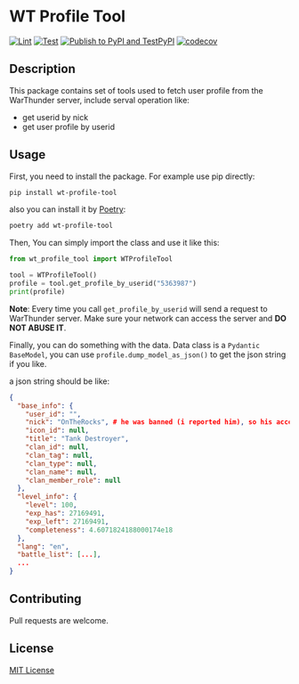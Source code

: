 # WT Profile Tool

[![Lint](https://github.com/axiangcoding/wt-profile-tool/actions/workflows/lint.yml/badge.svg)](https://github.com/axiangcoding/wt-profile-tool/actions/workflows/lint.yml)
[![Test](https://github.com/axiangcoding/wt-profile-tool/actions/workflows/test.yml/badge.svg)](https://github.com/axiangcoding/wt-profile-tool/actions/workflows/test.yml)
[![Publish to PyPI and TestPyPI](https://github.com/axiangcoding/wt-profile-tool/actions/workflows/release.yml/badge.svg)](https://github.com/axiangcoding/wt-profile-tool/actions/workflows/release.yml)
[![codecov](https://codecov.io/gh/axiangcoding/wt-profile-tool/graph/badge.svg?token=03RR71KMBF)](https://codecov.io/gh/axiangcoding/wt-profile-tool)

## Description

This package contains set of tools used to fetch user profile from the WarThunder server, include serval operation like:

- get userid by nick
- get user profile by userid

## Usage

First, you need to install the package. For example use pip directly:

```bash
pip install wt-profile-tool
```

also you can install it by [Poetry](https://python-poetry.org/):

```bash
poetry add wt-profile-tool
```

Then, You can simply import the class and use it like this:

```python
from wt_profile_tool import WTProfileTool

tool = WTProfileTool()
profile = tool.get_profile_by_userid("5363987")
print(profile)
```

**Note**: Every time you call `get_profile_by_userid` will send a request to WarThunder server. Make sure your network can access the server and **DO NOT ABUSE IT**.

Finally, you can do something with the data. Data class is a `Pydantic BaseModel`, you can use `profile.dump_model_as_json()` to get the json string if you like.

a json string should be like:

```json
{
  "base_info": {
    "user_id": "",
    "nick": "OnTheRocks", # he was banned (i reported him), so his account is suiteable for example.
    "icon_id": null,
    "title": "Tank Destroyer",
    "clan_id": null,
    "clan_tag": null,
    "clan_type": null,
    "clan_name": null,
    "clan_member_role": null
  },
  "level_info": {
    "level": 100,
    "exp_has": 27169491,
    "exp_left": 27169491,
    "completeness": 4.6071824188000174e18
  },
  "lang": "en",
  "battle_list": [...],
  ...
}
```

## Contributing

Pull requests are welcome.

## License

[MIT License](./LICENSE)
